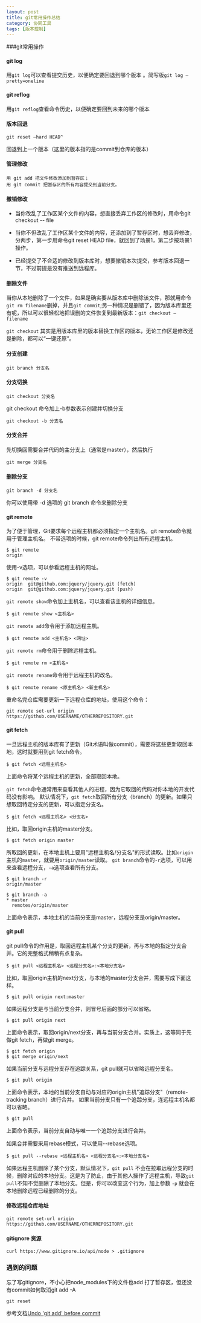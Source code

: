 ```yaml
---
layout: post
title: git常用操作总结
category: 协同工具
tags: [版本控制]
---
```


###git常用操作

#### git log
用`git log`可以查看提交历史，以便确定要回退到哪个版本 。简写版`git log —pretty=oneline`

#### git reflog
用`git reflog`查看命令历史，以便确定要回到未来的哪个版本

#### 版本回退

    git reset —hard HEAD^

回退到上一个版本（这里的版本指的是commit到仓库的版本）

#### 管理修改

    用 git add 把文件修改添加到暂存区；
    用 git commit 把暂存区的所有内容提交到当前分支。

#### 撤销修改
* 当你改乱了工作区某个文件的内容，想直接丢弃工作区的修改时，用命令git checkout -- file

* 当你不但改乱了工作区某个文件的内容，还添加到了暂存区时，想丢弃修改，分两步，第一步用命令git reset HEAD file，就回到了场景1，第二步按场景1操作。

* 已经提交了不合适的修改到版本库时，想要撤销本次提交，参考版本回退一节，不过前提是没有推送到远程库。

#### 删除文件

当你从本地删除了一个文件，如果是确实要从版本库中删除该文件，那就用命令`git rm filename`删掉，并且`git commit`;另一种情况是删错了，因为版本库里还有呢，所以可以很轻松地把误删的文件恢复到最新版本：`git checkout — filename`

`git checkout` 其实是用版本库里的版本替换工作区的版本，无论工作区是修改还是删除，都可以“一键还原”。


#### 分支创建

    git branch 分支名

#### 分支切换

    git checkout 分支名

git checkout 命令加上-b参数表示创建并切换分支

    git checkout -b 分支名


#### 分支合并

先切换回需要合并代码的主分支上（通常是master），然后执行

    git merge 分支名

#### 删除分支

    git branch -d 分支名

 你可以使用带 -d 选项的 git branch 命令来删除分支

#### git remote

为了便于管理，Git要求每个远程主机都必须指定一个主机名。git remote命令就用于管理主机名。
不带选项的时候，git remote命令列出所有远程主机。

    $ git remote
    origin

使用-v选项，可以参看远程主机的网址。

    $ git remote -v
    origin  git@github.com:jquery/jquery.git (fetch)
    origin  git@github.com:jquery/jquery.git (push)

`git remote show`命令加上主机名，可以查看该主机的详细信息。

    $ git remote show <主机名>

`git remote add`命令用于添加远程主机。

    $ git remote add <主机名> <网址>

`git remote rm`命令用于删除远程主机。

    $ git remote rm <主机名>

`git remote rename`命令用于远程主机的改名。

    $ git remote rename <原主机名> <新主机名>

重命名完仓库需要更新一下远程仓库的地址，使用这个命令：

    git remote set-url origin https://github.com/USERNAME/OTHERREPOSITORY.git

#### git fetch

一旦远程主机的版本库有了更新（Git术语叫做commit），需要将这些更新取回本地，这时就要用到git fetch命令。

    $ git fetch <远程主机名>

上面命令将某个远程主机的更新，全部取回本地。

`git fetch`命令通常用来查看其他人的进程，因为它取回的代码对你本地的开发代码没有影响。
默认情况下，`git fetch`取回所有分支（branch）的更新。如果只想取回特定分支的更新，可以指定分支名。

    $ git fetch <远程主机名> <分支名>

比如，取回origin主机的master分支。

    $ git fetch origin master

所取回的更新，在本地主机上要用"远程主机名/分支名"的形式读取。比如`origin`主机的`master`，就要用`origin/master`读取。
`git branch`命令的`-r`选项，可以用来查看远程分支，`-a`选项查看所有分支。

    $ git branch -r
    origin/master

    $ git branch -a
    * master
      remotes/origin/master

上面命令表示，本地主机的当前分支是master，远程分支是origin/master。

#### git pull

git pull命令的作用是，取回远程主机某个分支的更新，再与本地的指定分支合并。它的完整格式稍稍有点复杂。

    $ git pull <远程主机名> <远程分支名>:<本地分支名>

比如，取回origin主机的next分支，与本地的master分支合并，需要写成下面这样。

    $ git pull origin next:master

如果远程分支是与当前分支合并，则冒号后面的部分可以省略。

    $ git pull origin next

上面命令表示，取回origin/next分支，再与当前分支合并。实质上，这等同于先做git fetch，再做git merge。

    $ git fetch origin
    $ git merge origin/next

如果当前分支与远程分支存在追踪关系，git pull就可以省略远程分支名。

    $ git pull origin

上面命令表示，本地的当前分支自动与对应的origin主机"追踪分支"（remote-tracking branch）进行合并。
如果当前分支只有一个追踪分支，连远程主机名都可以省略。

    $ git pull

上面命令表示，当前分支自动与唯一一个追踪分支进行合并。

如果合并需要采用rebase模式，可以使用--rebase选项。

    $ git pull --rebase <远程主机名> <远程分支名>:<本地分支名>

如果远程主机删除了某个分支，默认情况下，`git pull` 不会在拉取远程分支的时候，删除对应的本地分支。这是为了防止，由于其他人操作了远程主机，导致`git pull`不知不觉删除了本地分支。但是，你可以改变这个行为，加上参数 `-p` 就会在本地删除远程已经删除的分支。

#### 修改远程仓库地址

    git remote set-url origin https://github.com/USERNAME/OTHERREPOSITORY.git

#### gitignore 资源

    curl https://www.gitignore.io/api/node > .gitignore


### 遇到的问题
忘了写gitignore，不小心把node_modules下的文件也add 打了暂存区，但还没有commit如何取消git add -A

    git reset

参考文档[Undo 'git add' before commit](http://stackoverflow.com/questions/348170/undo-git-add-before-commit)

